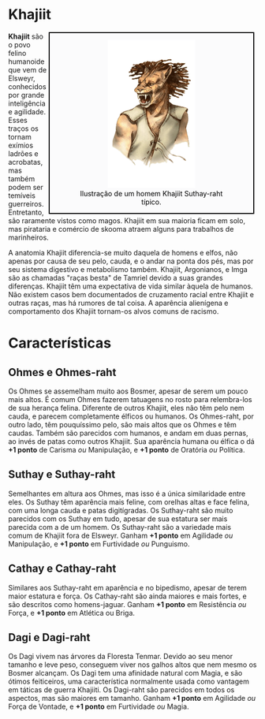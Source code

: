 # Khajiit

<div style="float: right; margin-right: 1%; background: #fbfbfc; border: 2px black solid;">
	<figure>
		<center><img src="/uploads/races/khajiit.png"
			height="300"
			alt="Khajiit">
		<figcaption style="color:black; margin-left: 2%; margin-right: 2%;">Ilustração de um homem Khajiit Suthay-raht típico.</figcaption></center>
	</figure>
</div>

**Khajiit** são o povo felino humanoide que vem de Elsweyr, conhecidos por grande inteligência e agilidade. Esses traços os tornam exímios ladrões e acrobatas, mas também podem ser temíveis guerreiros. Entretanto, são raramente vistos como magos. Khajiit em sua maioria ficam em solo, mas pirataria e comércio de skooma atraem alguns para trabalhos de marinheiros.

A anatomia Khajiit diferencia-se muito daquela de homens e elfos, não apenas por causa de seu pelo, cauda, e o andar na ponta dos pés, mas por seu sistema digestivo e metabolismo também. Khajiit, Argonianos, e Imga são as chamadas "raças besta" de Tamriel devido a suas grandes diferenças. Khajiit têm uma expectativa de vida similar àquela de humanos. Não existem casos bem documentados de cruzamento racial entre Khajiit e outras raças, mas há rumores de tal coisa. A aparência alienígena e comportamento dos Khajiit tornam-os alvos comuns de racismo.

# Características
## Ohmes e Ohmes-raht
Os Ohmes se assemelham muito aos Bosmer, apesar de serem um pouco mais altos. É comum Ohmes fazerem tatuagens no rosto para relembra-los de sua herança felina. Diferente de outros Khajiit, eles não têm pelo nem cauda, e parecem completamente élficos ou humanos. Os Ohmes-raht, por outro lado, têm pouquíssimo pelo, são mais altos que os Ohmes e têm caudas. Também são parecidos com humanos, e andam em duas pernas, ao invés de patas como outros Khajiit. Sua aparência humana ou élfica o dá **+1 ponto** de Carisma *ou* Manipulação, e **+1 ponto** de Oratória *ou* Política.

## Suthay e Suthay-raht
Semelhantes em altura aos Ohmes, mas isso é a única similaridade entre eles. Os Suthay têm aparência mais feline, com orelhas altas e face felina, com uma longa cauda e patas digitígradas. Os Suthay-raht são muito parecidos com os Suthay em tudo, apesar de sua estatura ser mais parecida com a de um homem. Os Suthay-raht são a variedade mais comum de Khajiit fora de Elsweyr. Ganham **+1 ponto** em Agilidade *ou* Manipulação, e **+1 ponto** em Furtividade *ou* Punguismo. 

## Cathay e Cathay-raht
Similares aos Suthay-raht em aparência e no bipedismo, apesar de terem maior estatura e força. Os Cathay-raht são ainda maiores e mais fortes, e são descritos como homens-jaguar. Ganham **+1 ponto** em Resistência *ou* Força, e **+1 ponto** em Atlética ou Briga.

## Dagi e Dagi-raht
Os Dagi vivem nas árvores da Floresta Tenmar. Devido ao seu menor tamanho e leve peso, conseguem viver nos galhos altos que nem mesmo os Bosmer alcançam. Os Dagi tem uma afinidade natural com Magia, e são ótimos feiticeiros, uma característica normalmente usada como vantagem em táticas de guerra Khajiiti. Os Dagi-raht são parecidos em todos os aspectos, mas são maiores em tamanho. Ganham **+1 ponto** em Agilidade *ou* Força de Vontade, e **+1 ponto** em Furtividade *ou* Magia.